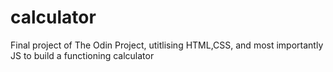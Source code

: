 # calculator
Final project of The Odin Project, utitlising HTML,CSS, and most importantly JS to build a functioning calculator 
